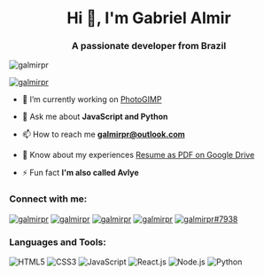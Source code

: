 <h1 align="center">Hi 👋, I'm Gabriel Almir</h1>
<h3 align="center">A passionate developer from Brazil</h3>

<p align="left"> <img src="https://komarev.com/ghpvc/?username=galmirpr&label=Profile%20views&color=0e75b6&style=flat" alt="galmirpr" /> </p>

<p align="left"> <a href="https://twitter.com/galmirpr" target="blank"><img src="https://img.shields.io/twitter/follow/galmirpr?logo=twitter&style=for-the-badge" alt="galmirpr" /></a> </p>

- 🔭 I’m currently working on [PhotoGIMP](https://github.com/Diolinux/PhotoGIMP)

- 💬 Ask me about **JavaScript and Python**

- 📫 How to reach me **galmirpr@outlook.com**

- 📄 Know about my experiences [Resume as PDF on Google Drive](https://drive.google.com/file/d/1PGRNVyTFvm-iOkk9g9i9KAZsY2lqTX9Y/view?usp=sharing)

- ⚡ Fun fact **I'm also called Avlye**

<h3 align="left">Connect with me:</h3>
<p align="left">
<a href="https://twitter.com/galmirpr" target="blank"><img align="center" src="https://img.shields.io/badge/Twitter-1DA1F2?style=for-the-badge&logo=twitter&logoColor=white" alt="galmirpr"  /></a>
<a href="https://linkedin.com/in/galmirpr" target="blank"><img align="center" src="https://img.shields.io/badge/LinkedIn-0077B5?style=for-the-badge&logo=linkedin&logoColor=white" alt="galmirpr" /></a>
<a href="https://fb.com/galmirpr" target="blank"><img align="center" src="https://img.shields.io/badge/Facebook-1877F2?style=for-the-badge&logo=facebook&logoColor=white" alt="galmirpr"></a>
<a href="https://instagram.com/galmirpr" target="blank"><img align="center" src="https://img.shields.io/badge/Instagram-E4405F?style=for-the-badge&logo=instagram&logoColor=white" alt="galmirpr" /></a>
<a href="https://discord.gg/galmirpr#7938" target="blank"><img align="center" src="https://img.shields.io/badge/Discord-7289DA?style=for-the-badge&logo=discord&logoColor=white" alt="galmirpr#7938" /></a>
</p>

<h3 align="left">Languages and Tools:</h3>
<p align="left">
  <img src="https://img.shields.io/badge/HTML5-E34F26?style=for-the-badge&logo=html5&logoColor=white" alt="HTML5">
  <img src="https://img.shields.io/badge/CSS3-1572B6?style=for-the-badge&logo=css3&logoColor=white" alt="CSS3">
  <img src="https://img.shields.io/badge/JavaScript-F7DF1E?style=for-the-badge&logo=javascript&logoColor=black" alt="JavaScript">
  <img src="https://img.shields.io/badge/React-20232A?style=for-the-badge&logo=react&logoColor=61DAFB" alt="React.js">
  <img src="https://img.shields.io/badge/Node.js-43853D?style=for-the-badge&logo=node.js&logoColor=white" alt="Node.js">
  <img src="https://img.shields.io/badge/Python-3776AB?style=for-the-badge&logo=python&logoColor=white" alt="Python">
</p>
